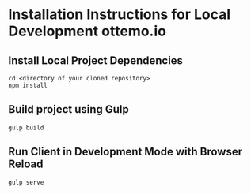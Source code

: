 # Installation Instructions for Local Development ottemo.io
## Install Local Project Dependencies
    cd <directory of your cloned repository>
    npm install
## Build project using Gulp
    gulp build
## Run Client in Development Mode with Browser Reload
    gulp serve
